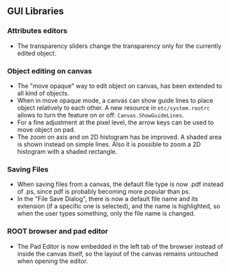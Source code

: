## GUI Libraries


### Attributes editors

-   The transparency sliders change the transparency only for the currently edited object.

### Object editing on canvas

-   The "move opaque" way to edit object on canvas, has been extended to all kind of objects.
-   When in move opaque mode, a canvas can show guide lines to place object relatively to each other. A new resource in `etc/system.rootrc` allows to turn the feature on or off: `Canvas.ShowGuideLines`.
-   For a fine adjustment at the pixel level, the arrow keys can be used to move object on pad.
-   The zoom on axis and on 2D histogram has be improved. A shaded area is shown instead on simple lines. Also it is possible to zoom a 2D histogram with a shaded rectangle.

### Saving Files
-	When saving files from a canvas, the default file type is now .pdf instead of .ps, since pdf is probably becoming more popular than ps.
-	In the "File Save Dialog", there is now a default file name and its extension (if a specific one is selected), and the name is highlighted, so when the user types something, only the file name is changed.

### ROOT browser and pad editor
-	The Pad Editor is now embedded in the left tab of the browser instead of inside the canvas itself, so the layout of the canvas remains untouched when opening the editor.


